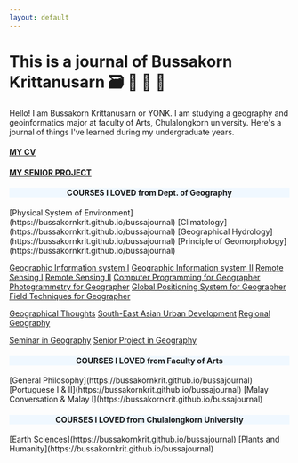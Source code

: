 ```yaml
---
layout: default
---
```


# This is a journal of Bussakorn Krittanusarn  :card_file_box: :book:  :pencil:  :e-mail:

Hello! I am Bussakorn Krittanusarn or YONK. I am studying a geography and geoinformatics major at faculty of Arts, Chulalongkorn university. Here's a journal of things I've learned during my undergraduate years.
 
#### [MY CV](https://bussakornkrit.github.io/bussajournal/CV)

#### [MY SENIOR PROJECT](https://bussakornkrit.github.io/bussajournal/snrprj)

<div style="text-align: center; background-color: #F0F8FF"><h4> COURSES I LOVED from Dept. of Geography </h4></div>
[Physical System of Environment](https://bussakornkrit.github.io/bussajournal)
[Climatology](https://bussakornkrit.github.io/bussajournal)
[Geographical Hydrology](https://bussakornkrit.github.io/bussajournal)
[Principle of Geomorphology](https://bussakornkrit.github.io/bussajournal)

[Geographic Information system I](https://bussakornkrit.github.io/bussajournal)
[Geographic Information system II](https://bussakornkrit.github.io/bussajournal)
[Remote Sensing I](https://bussakornkrit.github.io/bussajournal)
[Remote Sensing II](https://bussakornkrit.github.io/bussajournal)
[Computer Programming for Geographer](https://bussakornkrit.github.io/bussajournal)
[Photogrammetry for Geographer](https://bussakornkrit.github.io/bussajournal)
[Global Positioning System for Geographer](https://bussakornkrit.github.io/bussajournal)
[Field Techniques for Geographer](https://bussakornkrit.github.io/bussajournal)

[Geographical Thoughts](https://bussakornkrit.github.io/bussajournal)
[South-East Asian Urban Development](https://bussakornkrit.github.io/bussajournal)
[Regional Geography](https://bussakornkrit.github.io/bussajournal)

[Seminar in Geography](https://bussakornkrit.github.io/bussajournal)
[Senior Project in Geography](https://bussakornkrit.github.io/bussajournal)

<div style="text-align: center; background-color: #F0F8FF"><h4> COURSES I LOVED from Faculty of Arts </h4></div>
[General Philosophy](https://bussakornkrit.github.io/bussajournal)
[Portuguese I & II](https://bussakornkrit.github.io/bussajournal)
[Malay Conversation & Malay I](https://bussakornkrit.github.io/bussajournal)

<div style="text-align: center; background-color: #F0F8FF"><h4> COURSES I LOVED from Chulalongkorn University </h4></div>
[Earth Sciences](https://bussakornkrit.github.io/bussajournal)
[Plants and Humanity](https://bussakornkrit.github.io/bussajournal)
